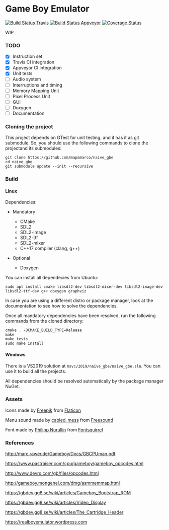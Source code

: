 # Game Boy Emulator
[![Build Status Travis](https://travis-ci.org/mapamarco/naive_gbe.svg?branch=master)](https://travis-ci.org/mapamarco/naive_gbe)
[![Build Status Appveyor](https://ci.appveyor.com/api/projects/status/github/mapamarco/naive_gbe?branch=master&svg=true)](https://ci.appveyor.com/project/mapamarco/naive-gbe)
[![Coverage Status](https://coveralls.io/repos/github/mapamarco/naive_gbe/badge.svg?branch=master)](https://coveralls.io/github/mapamarco/naive_gbe?branch=master)

WIP

### TODO
- [x] Instruction set
- [x] Travis CI integration
- [x] Appveyor CI integration
- [x] Unit tests
- [ ] Audio system
- [ ] Interruptions and timing
- [ ] Memory Mapping Unit
- [ ] Pixel Process Unit
- [ ] GUI
- [ ] Doxygen
- [ ] Documentation

### Cloning the project
This project depends on GTest for unit testing, and it has it as git submodule. So, you should use the following commands to clone the projectand its submodules:

```
git clone https://github.com/mapamarco/naive_gbe
cd naive_gbe
git submodule update --init --recursive
```

### Build

#### Linux

Dependencies:
* Mandatory
  * CMake
  * SDL2
  * SDL2-image
  * SDL2-ttf
  * SDL2-mixer
  * C++17 compiler (clang, g++)

* Optional
  * Doxygen

You can install all dependecies from Ubuntu:

```
sudo apt install cmake libsdl2-dev libsdl2-mixer-dev libsdl2-image-dev libsdl2-ttf-dev g++ doxygen graphviz
```

In case you are using a different distro or package manager, look at the documentation to see how to solve the dependencies.

Once all mandatory dependencies have been resolved, run the following commands from the cloned directory:

```
cmake . -DCMAKE_BUILD_TYPE=Release
make
make tests
sudo make install
```

#### Windows

There is a VS2019 solution at `msvc/2019/naive_gbe/naive_gbe.sln`. You can use it to build all the projects. 

All dependencies should be resolved automatically by the package manager NuGet.

### Assets
Icons made by [Freepik](https://www.flaticon.com/authors/freepik) from [Flaticon](https://www.flaticon.com/)

Menu sound made by [cabled_mess](https://freesound.org/people/cabled_mess/) from [Freesound](https://freesound.org/people/cabled_mess/sounds/350859/)

Font made by [Philipp Nurullin](https://www.fontsquirrel.com/fonts/list/foundry/philipp-nurullin) from [Fontsquirrel](https://www.fontsquirrel.com/fonts/jetbrains-mono/)

### References
http://marc.rawer.de/Gameboy/Docs/GBCPUman.pdf

https://www.pastraiser.com/cpu/gameboy/gameboy_opcodes.html

http://www.devrs.com/gb/files/opcodes.html

http://gameboy.mongenel.com/dmg/asmmemmap.html

https://gbdev.gg8.se/wiki/articles/Gameboy_Bootstrap_ROM

https://gbdev.gg8.se/wiki/articles/Video_Display

https://gbdev.gg8.se/wiki/articles/The_Cartridge_Header

https://realboyemulator.wordpress.com
